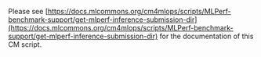 Please see [https://docs.mlcommons.org/cm4mlops/scripts/MLPerf-benchmark-support/get-mlperf-inference-submission-dir](https://docs.mlcommons.org/cm4mlops/scripts/MLPerf-benchmark-support/get-mlperf-inference-submission-dir) for the documentation of this CM script.
